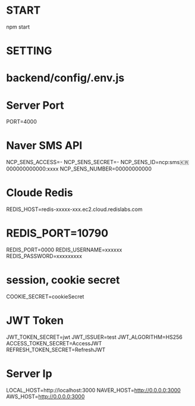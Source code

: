 # START
npm start

# SETTING

# backend/config/.env.js
# Server Port
PORT=4000

# Naver SMS API
NCP_SENS_ACCESS=-
NCP_SENS_SECRET=-
NCP_SENS_ID=ncp:sms:kr:000000000000:xxxx
NCP_SENS_NUMBER=00000000000

# Cloude Redis
REDIS_HOST=redis-xxxxx-xxx.ec2.cloud.redislabs.com
# REDIS_PORT=10790
REDIS_PORT=0000
REDIS_USERNAME=xxxxxx
REDIS_PASSWORD=xxxxxxxxx

# session, cookie secret
COOKIE_SECRET=cookieSecret

# JWT Token
JWT_TOKEN_SECRET=jwt
JWT_ISSUER=test
JWT_ALGORITHM=HS256
ACCESS_TOKEN_SECRET=AccessJWT
REFRESH_TOKEN_SECRET=RefreshJWT

# Server Ip
LOCAL_HOST=http://localhost:3000
NAVER_HOST=http://0.0.0.0:3000
AWS_HOST=http://0.0.0.0:3000
